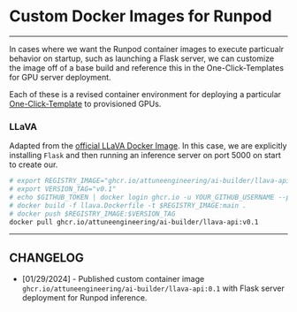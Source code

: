 # Custom Docker Images for Runpod

---

In cases where we want the Runpod container images to execute particualr behavior on startup, such as launching a Flask server, we can customize the image off of a base build and reference this in the One-Click-Templates for GPU server deployment.

Each of these is a revised container environment for deploying a particular [One-Click-Template](https://attuneengineering.com/models.html) to provisioned GPUs.

### LLaVA

Adapted from the [official LLaVA Docker Image](https://github.com/ashleykleynhans/llava-docker). In this case, we are explicitly installing `Flask` and then running an inference server on port 5000 on start to create our.
  ```bash
  # export REGISTRY_IMAGE="ghcr.io/attuneengineering/ai-builder/llava-api"
  # export VERSION_TAG="v0.1"
  # echo $GITHUB_TOKEN | docker login ghcr.io -u YOUR_GITHUB_USERNAME --password-stdin
  # docker build -f llava.Dockerfile -t $REGISTRY_IMAGE:main .
  # docker push $REGISTRY_IMAGE:$VERSION_TAG
  docker pull ghcr.io/attuneengineering/ai-builder/llava-api:v0.1
  ```
  
---

## CHANGELOG

- [01/29/2024] - Published custom container image `ghcr.io/attuneengineering/ai-builder/llava-api:0.1` with Flask server deployment for Runpod inference.